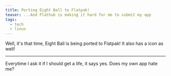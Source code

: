 ```yaml
---
title: Porting Eight Ball to Flatpak!
teaser: ...And Flathub is making it hard for me to submit my app
tags:
  - tech
  - linux
---
```

Well, it's that time, Eight Ball is being ported to Flatpak! It also has a icon as well!

---

Everytime I ask it if I should get a life, it says yes. Does my own app hate me?
